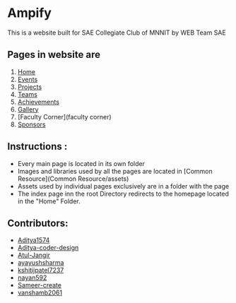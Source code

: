 # Ampify
This is a website built for SAE Collegiate Club of MNNIT by WEB Team SAE

## Pages in website are
1. [Home](Home/index.html)
2. [Events](events/events.html)
3. [Projects](projects/projects.html)
4. [Teams](Teams/team.html)
5. [Achievements](Achievements/achievements.html)
6. [Gallery](gallery/Gallery.html)
7. [Faculty Corner](faculty corner)
8. [Sponsors](Sponsors/sponsors.html)

## Instructions :
* Every main page is located in its own folder
* Images and libraries used by all the pages are located in [Common Resource](Common Resource/assets)
* Assets used by individual pages exclusively are in a folder with the page 
* The index page inn the root Directory redirects to the homepage located in the "Home" Folder.

<a name="contributor"></a>

## Contributors:

* [Aditya1574](https://github.com/Aditya1574)
* [Aditya-coder-design](https://github.com/Aditya-coder-design)
* [Atul-Jangir](https://github.com/Atul-Jangir)
* [ayayushsharma](https://github.com/ayayushsharma)
* [kshitijpatel7237](https://github.com/kshitijpatel7237)
* [nayan592](https://github.com/nayan592)
* [Sameer-create](https://github.com/Sameer-create)
* [vanshamb2061](https://github.com/vanshamb2061)





